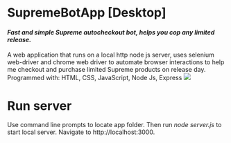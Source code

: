 <h1>SupremeBotApp [Desktop]</h1>
<h4><i>Fast and simple Supreme autocheckout bot, helps you cop any limited release.</i></h4> 
  A web application that runs on a local http  node js server, uses selenium web-driver and chrome web driver to automate browser interactions to help me checkout and purchase limited Supreme products on release day. Programmed with: HTML, CSS, JavaScript, Node Js, Express 
 
<img src="supremebotapp.gif">

<h1>Run server</h1>
	<p>Use command line prompts to locate app folder. Then run <i>node server.js</i> to start local server. Navigate to http://localhost:3000.</p> 
